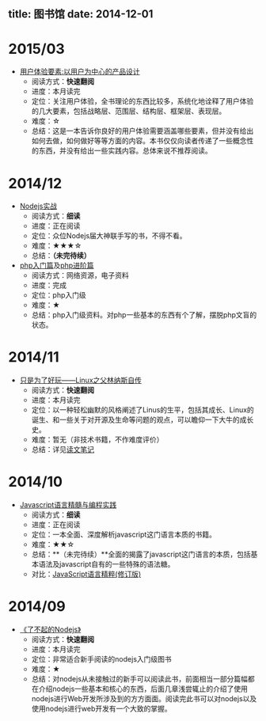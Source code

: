 title: 图书馆
date: 2014-12-01
---


# 2015/03

- [用户体验要素:以用户为中心的产品设计](http://www.amazon.cn/%E7%94%A8%E6%88%B7%E4%BD%93%E9%AA%8C%E8%A6%81%E7%B4%A0-%E4%BB%A5%E7%94%A8%E6%88%B7%E4%B8%BA%E4%B8%AD%E5%BF%83%E7%9A%84%E4%BA%A7%E5%93%81%E8%AE%BE%E8%AE%A1-%E5%8A%A0%E7%91%9E%E7%89%B9/dp/B0056E8VDS/ref=sr_1_1?ie=UTF8&qid=1425957581&sr=8-1&keywords=%E7%94%A8%E6%88%B7%E4%BD%93%E9%AA%8C%E8%A6%81%E7%B4%A0%EF%BC%9A%E4%BB%A5%E7%94%A8%E6%88%B7%E4%B8%BA%E4%B8%AD%E5%BF%83%E7%9A%84%E4%BA%A7%E5%93%81%E8%AE%BE%E8%AE%A1)
    - 阅读方式：**快速翻阅**
    - 进度：本月读完
    - 定位：关注用户体验，全书理论的东西比较多，系统化地诠释了用户体验的几大要素，包括战略层、范围层、结构层、框架层、表现层。
    - 难度：☆
    - 总结：这是一本告诉你良好的用户体验需要涵盖哪些要素，但并没有给出如何去做，如何做好等等方面的内容。本书仅仅向读者传递了一些概念性的东西，并没有给出一些实践内容。总体来说不推荐阅读。


# 2014/12

- [Nodejs实战](http://item.jd.com/11457487.html)
    - 阅读方式：**细读**
    - 进度：正在阅读
    - 定位：众位Nodejs届大神联手写的书，不得不看。
    - 难度：★★★☆
    - 总结：**（未完待续）**
- [php入门篇](http://www.imooc.com/learn/54)及[php进阶篇](http://www.imooc.com/learn/26)
    - 阅读方式：网络资源，电子资料
    - 进度：完成
    - 定位：php入门级
    - 难度：★
    - 总结：php入门级资料。对php一些基本的东西有个了解，摆脱php文盲的状态。


# 2014/11

- [只是为了好玩——Linux之父林纳斯自传](http://www.amazon.cn/dp/B00MB51SAI/ref=pd_rhf_dp_s_cp_3_W8VW?_encoding=UTF8&refRID=1RYMH7VHBKXHSCWPN4DZ)
    - 阅读方式：**快速翻阅**
    - 进度：本月读完
    - 定位：以一种轻松幽默的风格阐述了Linus的生平，包括其成长、Linux的诞生、和一些关于对开源及生命等问题的观点，可以瞻仰一下大牛的成长史。
    - 难度：暂无（非技术书籍，不作难度评价）
    - 总结：详见[读文笔记](http://gejiawen.github.io/2014/11/25/%E8%AF%BB%E6%96%87%E7%AC%94%E8%AE%B0/%E8%AF%BB%E6%96%87%E7%AC%94%E8%AE%B0%EF%BC%9A%E5%8F%AA%E6%98%AF%E4%B8%BA%E4%BA%86%E5%A5%BD%E7%8E%A9%E2%80%94%E2%80%94Linux%E4%B9%8B%E7%88%B6%E6%9E%97%E7%BA%B3%E6%96%AF%E8%87%AA%E4%BC%A0/)


# 2014/10

- [Javascript语言精髓与编程实践](http://www.amazon.cn/JavaScript%E8%AF%AD%E8%A8%80%E7%B2%BE%E9%AB%93%E4%B8%8E%E7%BC%96%E7%A8%8B%E5%AE%9E%E8%B7%B5-%E5%91%A8%E7%88%B1%E6%B0%91/dp/B007IVAG8K/ref=sr_1_fkmr0_1?ie=UTF8&qid=1415092153&sr=8-1-fkmr0&keywords=Javascript%E8%AF%AD%E8%A8%80%E7%B2%BE%E9%AB%93%E4%B8%8E%E7%BC%96%E7%A8%8B%E5%AE%9E%E9%99%85)
    - 阅读方式：**细读**
    - 进度：正在阅读
    - 定位：一本全面、深度解析javascript这门语言本质的书籍。
    - 难度：★★☆
    - 总结：**（未完待续）**全面的揭露了javascript这门语言的本质，包括基本语法及javascript自有的一些特殊的语法糖。
    - 对比：[JavaScript语言精粹(修订版)](http://www.amazon.cn/JavaScript%E8%AF%AD%E8%A8%80%E7%B2%BE%E7%B2%B9-%E9%81%93%E6%A0%BC%E6%8B%89%E6%96%AF%E2%80%A2%E5%85%8B%E7%BD%97%E5%85%8B%E7%A6%8F%E5%BE%B7/dp/B0097CON2S/ref=sr_1_1?ie=UTF8&qid=1415093112&sr=8-1&keywords=Javascript%E8%AF%AD%E8%A8%80%E7%B2%BE%E9%AB%93)


# 2014/09

- [《了不起的Nodejs》](http://www.amazon.cn/%E4%BA%86%E4%B8%8D%E8%B5%B7%E7%9A%84Node-js-%E5%B0%86JavaScript%E8%BF%9B%E8%A1%8C%E5%88%B0%E5%BA%95-%E5%8A%B3%E5%A5%87/dp/B00GI7EO6U/ref=sr_1_1?ie=UTF8&qid=1415091973&sr=8-1&keywords=%E4%BA%86%E4%B8%8D%E8%B5%B7%E7%9A%84Nodejs)
    - 阅读方式：**快速翻阅**
    - 进度：本月读完
    - 定位：非常适合新手阅读的nodejs入门级图书
    - 难度：★
    - 总结：对nodejs从未接触过的新手可以阅读此书，前面相当一部分篇幅都在介绍nodejs一些基本和核心的东西，后面几章浅尝辄止的介绍了使用nodejs进行Web开发所涉及到的方方面面。阅读完此书可以对nodejs以及使用nodejs进行web开发有一个大致的掌握。
